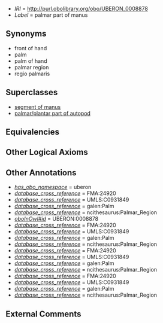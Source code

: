  * *IRI* = http://purl.obolibrary.org/obo/UBERON_0008878
 * *Label* = palmar part of manus

## Synonyms

 * front of hand
 * palm
 * palm of hand
 * palmar region
 * regio palmaris

## Superclasses

 * [segment of manus](../../UBERON/51/UBERON_0005451.md)
 * [palmar/plantar part of autopod](../../UBERON/37/UBERON_0008837.md)

## Equivalencies


## Other Logical Axioms


## Other Annotations

 * *[has_obo_namespace](../../ce/oboInOwl#hasOBONamespace.md)* = uberon
 * *[database_cross_reference](../../ef/oboInOwl#hasDbXref.md)* = FMA:24920
 * *[database_cross_reference](../../ef/oboInOwl#hasDbXref.md)* = UMLS:C0931849
 * *[database_cross_reference](../../ef/oboInOwl#hasDbXref.md)* = galen:Palm
 * *[database_cross_reference](../../ef/oboInOwl#hasDbXref.md)* = ncithesaurus:Palmar_Region
 * *[oboInOwl#id](../../id/oboInOwl#id.md)* = UBERON:0008878
 * *[database_cross_reference](../../ef/oboInOwl#hasDbXref.md)* = FMA:24920
 * *[database_cross_reference](../../ef/oboInOwl#hasDbXref.md)* = UMLS:C0931849
 * *[database_cross_reference](../../ef/oboInOwl#hasDbXref.md)* = galen:Palm
 * *[database_cross_reference](../../ef/oboInOwl#hasDbXref.md)* = ncithesaurus:Palmar_Region
 * *[database_cross_reference](../../ef/oboInOwl#hasDbXref.md)* = FMA:24920
 * *[database_cross_reference](../../ef/oboInOwl#hasDbXref.md)* = UMLS:C0931849
 * *[database_cross_reference](../../ef/oboInOwl#hasDbXref.md)* = galen:Palm
 * *[database_cross_reference](../../ef/oboInOwl#hasDbXref.md)* = ncithesaurus:Palmar_Region
 * *[database_cross_reference](../../ef/oboInOwl#hasDbXref.md)* = FMA:24920
 * *[database_cross_reference](../../ef/oboInOwl#hasDbXref.md)* = UMLS:C0931849
 * *[database_cross_reference](../../ef/oboInOwl#hasDbXref.md)* = galen:Palm
 * *[database_cross_reference](../../ef/oboInOwl#hasDbXref.md)* = ncithesaurus:Palmar_Region

## External Comments

